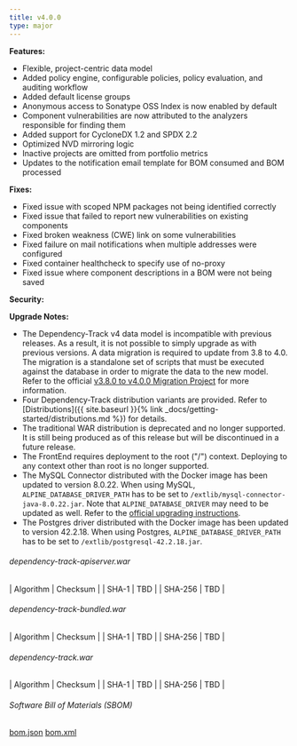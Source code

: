 ```yaml
---
title: v4.0.0
type: major
---
```


**Features:**
* Flexible, project-centric data model
* Added policy engine, configurable policies, policy evaluation, and auditing workflow
* Added default license groups
* Anonymous access to Sonatype OSS Index is now enabled by default
* Component vulnerabilities are now attributed to the analyzers responsible for finding them 
* Added support for CycloneDX 1.2 and SPDX 2.2
* Optimized NVD mirroring logic
* Inactive projects are omitted from portfolio metrics
* Updates to the notification email template for BOM consumed and BOM processed

**Fixes:**
* Fixed issue with scoped NPM packages not being identified correctly
* Fixed issue that failed to report new vulnerabilities on existing components
* Fixed broken weakness (CWE) link on some vulnerabilities
* Fixed failure on mail notifications when multiple addresses were configured
* Fixed container healthcheck to specify use of no-proxy
* Fixed issue where component descriptions in a BOM were not being saved


**Security:**


**Upgrade Notes:**
* The Dependency-Track v4 data model is incompatible with previous releases. As a result, it is not possible to simply upgrade as with previous versions. A data migration is required to update from 3.8 to 4.0. The migration is a standalone set of scripts that must be executed against the database in order to migrate the data to the new model. Refer to the official [v3.8.0 to v4.0.0 Migration Project](https://github.com/DependencyTrack/v3.8.0-v4.0.0-migration) for more information.
* Four Dependency-Track distribution variants are provided. Refer to [Distributions]({{ site.baseurl }}{% link _docs/getting-started/distributions.md %}) for details.
* The traditional WAR distribution is deprecated and no longer supported. It is still being produced as of this release but will be discontinued in a future release.
* The FrontEnd requires deployment to the root ("/") context. Deploying to any context other than root is no longer supported.
* The MySQL Connector distributed with the Docker image has been updated to version 8.0.22. When using MySQL, `ALPINE_DATABASE_DRIVER_PATH` has to be set to `/extlib/mysql-connector-java-8.0.22.jar`. Note that `ALPINE_DATABASE_DRIVER` may need to be updated as well. Refer to the [official upgrading instructions](https://dev.mysql.com/doc/connector-j/8.0/en/connector-j-upgrading-to-8.0.html).
* The Postgres driver distributed with the Docker image has been updated to version 42.2.18. When using Postgres, `ALPINE_DATABASE_DRIVER_PATH` has to be set to `/extlib/postgresql-42.2.18.jar`.

###### dependency-track-apiserver.war

| Algorithm | Checksum |
| SHA-1     | TBD |
| SHA-256   | TBD |

###### dependency-track-bundled.war

| Algorithm | Checksum |
| SHA-1     | TBD |
| SHA-256   | TBD |

###### dependency-track.war

| Algorithm | Checksum |
| SHA-1     | TBD |
| SHA-256   | TBD |

###### Software Bill of Materials (SBOM) ######

[bom.json](https://github.com/DependencyTrack/dependency-track/releases/download/4.0.0/bom.json)
[bom.xml](https://github.com/DependencyTrack/dependency-track/releases/download/4.0.0/bom.xml)
